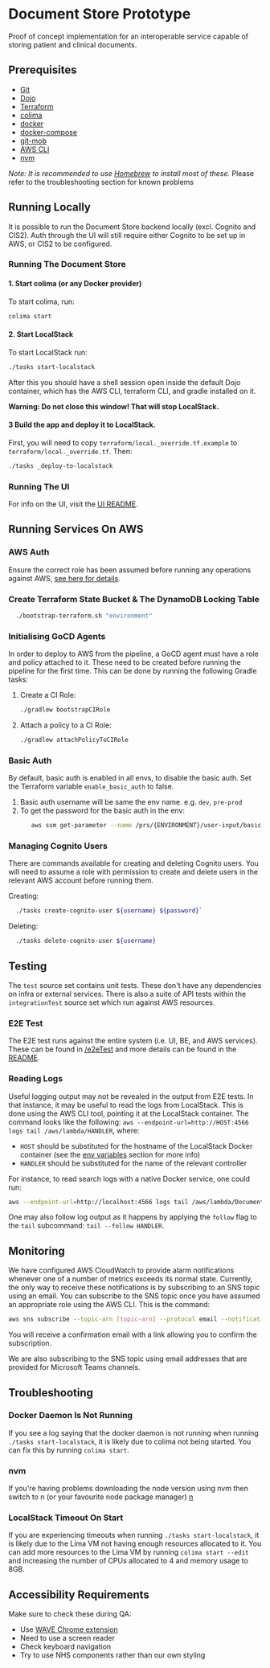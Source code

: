 # Document Store Prototype

Proof of concept implementation for an interoperable service capable of storing patient and clinical documents.

## Prerequisites

- [Git](https://git-scm.com/)
- [Dojo](https://github.com/kudulab/dojo#installation)
- [Terraform](https://formulae.brew.sh/formula/terraform)
- [colima](https://formulae.brew.sh/formula/colima)
- [docker](https://formulae.brew.sh/formula/docker)
- [docker-compose](https://formulae.brew.sh/formula/docker-compose)
- [git-mob](https://www.npmjs.com/package/git-mob)
- [AWS CLI](https://aws.amazon.com/cli/)
- [nvm](https://formulae.brew.sh/formula/nvm)

_Note: It is recommended to use [Homebrew](https://brew.sh/) to install most of these._
Please refer to the troubleshooting section for known problems

## Running Locally

It is possible to run the Document Store backend locally (excl. Cognito and CIS2). Auth through the UI will
still require either Cognito to be set up in AWS, or CIS2 to be configured.

### Running The Document Store

#### 1. Start colima (or any Docker provider)

To start colima, run:

```bash
colima start
```

#### 2. Start LocalStack

To start LocalStack run:

```bash
./tasks start-localstack
```

After this you should have a shell session open inside the default Dojo container, which has the AWS CLI, terraform CLI, and gradle installed on it.

**Warning: Do not close this window! That will stop LocalStack.**

#### 3 Build the app and deploy it to LocalStack.

First, you will need to copy `terraform/local._override.tf.example` to `terraform/local._override.tf`. Then:

```bash
./tasks _deploy-to-localstack
```

### Running The UI

For info on the UI, visit the [UI README](ui/README.md).

## Running Services On AWS

### AWS Auth

Ensure the correct role has been assumed before running any operations against
AWS, [see here for details](https://docs.aws.amazon.com/cli/latest/userguide/cli-configure-quickstart.html).

### Create Terraform State Bucket & The DynamoDB Locking Table

  ```bash
    ./bootstrap-terraform.sh "environment"
  ```

### Initialising GoCD Agents

In order to deploy to AWS from the pipeline, a GoCD agent must have a role and policy attached to it. These need to be
created before running the pipeline for the first time. This can be done by running the following Gradle tasks:

1. Create a CI Role:
    ```bash
    ./gradlew bootstrapCIRole
    ```
2. Attach a policy to a CI Role:
    ```bash
    ./gradlew attachPolicyToCIRole
    ```

### Basic Auth

By default, basic auth is enabled in all envs, to disable the basic auth. Set the Terraform variable `enable_basic_auth`
to false.

1. Basic auth username will be same the env name. e.g. `dev`, `pre-prod`
2. To get the password for the basic auth in the env:
    ```bash
       aws ssm get-parameter --name /prs/{ENVIRONMENT}/user-input/basic-auth-password --with-decryption
    ```

### Managing Cognito Users

There are commands available for creating and deleting Cognito users. You will need to assume a role with permission to
create and delete users in the relevant AWS account before running them.

Creating:

```bash
  ./tasks create-cognito-user ${username} ${password}`
```

Deleting:

```bash
  ./tasks delete-cognito-user ${username}
```

## Testing

The `test` source set contains unit tests. These don't have any dependencies on infra or external services.
There is also a suite of API tests within the `integrationTest` source set which run against AWS resources.

### E2E Test

The E2E test runs against the entire system (i.e. UI, BE, and AWS services). These can be found in [/e2eTest](e2eTest)
and more details can be found in the [README](e2eTest/README.md).

### Reading Logs

Useful logging output may not be revealed in the output from E2E tests. In that instance, it may be useful to
read the logs from LocalStack. This is done using the AWS CLI tool, pointing it at the LocalStack container. The command
looks like the following: `aws --endpoint-url=http://HOST:4566 logs tail /aws/lambda/HANDLER`, where:

- `HOST` should be substituted for the hostname of the LocalStack Docker container (see the
  [env variables](#env-variables) section for more info)
- `HANDLER` should be substituted for the name of the relevant controller

For instance, to read search logs with a native Docker service, one could run:

```bash
aws --endpoint-url=http://localhost:4566 logs tail /aws/lambda/DocumentReferenceSearchHandler
```

One may also follow log output as it happens by applying the `follow` flag to the `tail` subcommand:
`tail --follow HANDLER`.

## Monitoring

We have configured AWS CloudWatch to provide alarm notifications whenever one of a number of metrics exceeds its normal state.
Currently, the only way to receive these notifications is by subscribing to an SNS topic using an email. You can subscribe
to the SNS topic once you have assumed an appropriate role using the AWS CLI. This is the command:

```bash
aws sns subscribe --topic-arn [topic-arn] --protocol email --notification-endpoint [your NHS email]
```

You will receive a confirmation email with a link allowing you to confirm the subscription.

We are also subscribing to the SNS topic using email addresses that are provided for Microsoft Teams channels.

## Troubleshooting

### Docker Daemon Is Not Running

If you see a log saying that the docker daemon is not running when running `./tasks start-localstack`, it is likely due
to colima not being started. You can fix this by running `colima start`.

### nvm

If you're having problems downloading the node version using nvm then switch to n (or your favourite node package
manager)
[n](https://formulae.brew.sh/formula/n)

### LocalStack Timeout On Start

If you are experiencing timeouts when running `./tasks start-localstack`, it is likely due to the Lima VM not having
enough resources allocated to it. You can add more resources to the Lima VM by running `colima start --edit` and
increasing the number of CPUs allocated to 4 and memory usage to 8GB.

## Accessibility Requirements

Make sure to check these during QA:

- Use [WAVE Chrome extension](https://chrome.google.com/webstore/detail/wave-evaluation-tool/jbbplnpkjmmeebjpijfedlgcdilocofh)
- Need to use a screen reader 
- Check keyboard navigation 
- Try to use NHS components rather than our own styling
